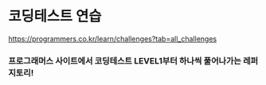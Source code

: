 # 코딩테스트 연습

https://programmers.co.kr/learn/challenges?tab=all_challenges
### 프로그래머스 사이트에서 코딩테스트 LEVEL1부터 하나씩 풀어나가는 레퍼지토리!
